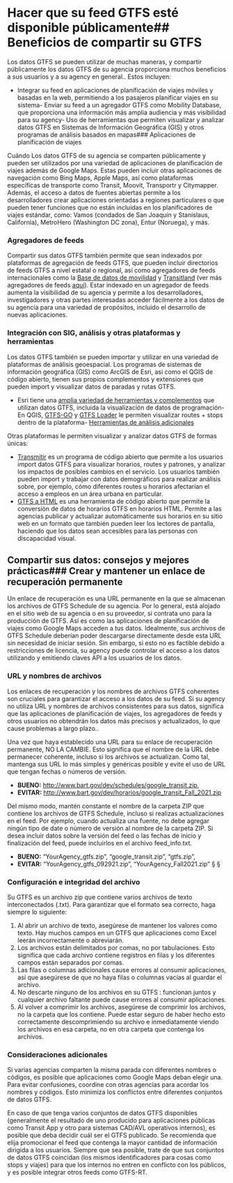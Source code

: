 # Hacer que su feed GTFS esté disponible públicamente## Beneficios de compartir su GTFS 
 
 Los datos GTFS se pueden utilizar de muchas maneras, y compartir públicamente los datos GTFS de su agencia proporciona muchos beneficios a sus usuarios y a su agency en general.. Estos incluyen: 
 
 - Integrar su feed en aplicaciones de planificación de viajes móviles y basadas en la web, permitiendo a los pasajeros planificar viajes en su sistema- Enviar su feed a un agregador GTFS como Mobility Database, que proporciona una información más amplia audiencia y más visibilidad para su agency- Uso de herramientas que permiten visualizar y analizar datos GTFS en Sistemas de Información Geográfica (GIS) y otros programas de análisis basados ​​en mapas### Aplicaciones de planificación de viajes 
 
 Cuándo Los datos GTFS de su agencia se comparten públicamente y pueden ser utilizados por una variedad de aplicaciones de planificación de viajes además de Google Maps. Estas pueden incluir otras aplicaciones de navegación como Bing Maps, Apple Maps, así como plataformas específicas de transporte como Transit, Moovit, Transportr y Citymapper. Además, el acceso a datos de fuentes abiertas permite a los desarrolladores crear aplicaciones orientadas a regiones particulares o que pueden tener funciones que no están incluidas en los planificadores de viajes estándar, como: Vamos (condados de San Joaquín y Stanislaus, California), MetroHero (Washington DC zona), Entur (Noruega), y más. 
 
### Agregadores de feeds 
 
 Compartir sus datos GTFS también permite que sean indexados por plataformas de agregación de feeds GTFS, que pueden incluir directorios de feeds GTFS a nivel estatal o regional, así como agregadores de feeds internacionales como la [Base de datos de movilidad](https://database.mobilitydata.org/) y [Transitland](https://www.transit.land/) (ver más agregadores de feeds [aquí](../../resources/datos)). Estar indexado en un agregador de feeds aumenta la visibilidad de su agencia y permite a los desarrolladores, investigadores y otras partes interesadas acceder fácilmente a los datos de su agencia para una variedad de propósitos, incluido el desarrollo de nuevas aplicaciones. 
 
### Integración con SIG, análisis y otras plataformas y herramientas 
 
 Los datos GTFS también se pueden importar y utilizar en una variedad de plataformas de análisis geoespacial. Los programas de sistemas de información geográfica (GIS) como ArcGIS de Esri, así como el QGIS de código abierto, tienen sus propios complementos y extensiones que pueden import y visualizar datos de paradas y rutas GTFS. 
 
 - Esri tiene una [amplia variedad de herramientas y complementos](https://github.com/Esri/public-transit-tools) que utilizan datos GTFS, incluida la visualización de datos de programación- En QGIS, [GTFS-GO](https://plugins.qgis.org/plugins/GTFS-GO-master/) y [GTFS Loader](https://plugins.qgis.org/plugins/GTFS_Loader/) le permiten visualizar routes + stops dentro de la plataforma- [Herramientas de análisis adicionales](../../resources/agency-tools) 
 
 Otras plataformas le permiten visualizar y analizar datos GTFS de formas únicas: 
 
 - [Transmitir](https://conveyal.com/) es un programa de código abierto que permite a los usuarios import datos GTFS para visualizar horarios, routes y patrones, y analizar los impactos de posibles cambios en el servicio. Los usuarios también pueden import y trabajar con datos demográficos para realizar análisis sobre, por ejemplo, cómo diferentes routes u horarios afectarían el acceso a empleos en un área urbana en particular. 
 - [GTFS a HTML](https://gtfstohtml.com/) es una herramienta de código abierto que permite la conversión de datos de horarios GTFS en horarios HTML. Permite a las agencias publicar y actualizar automáticamente sus horarios en su sitio web en un formato que también pueden leer los lectores de pantalla, haciendo que los datos sean accesibles para las personas con discapacidad visual. 
 
## Compartir sus datos: consejos y mejores prácticas### Crear y mantener un enlace de recuperación permanente 
 
 Un enlace de recuperación es una URL permanente en la que se almacenan los archivos de GTFS Schedule de su agencia. Por lo general, está alojado en el sitio web de su agencia o en su proveedor, si contrata uno para la producción de GTFS. Así es como las aplicaciones de planificación de viajes como Google Maps acceden a tus datos. Idealmente, sus archivos de GTFS Schedule deberían poder descargarse directamente desde esta URL sin necesidad de iniciar sesión. Sin embargo, si esto no es factible debido a restricciones de licencia, su agency puede controlar el acceso a los datos utilizando y emitiendo claves API a los usuarios de los datos. 
 
### URL y nombres de archivos 
 
 Los enlaces de recuperación y los nombres de archivos GTFS coherentes son cruciales para garantizar el acceso a los datos de su feed. Si su agency no utiliza URL y nombres de archivos consistentes para sus datos, significa que las aplicaciones de planificación de viajes, los agregadores de feeds y otros usuarios no obtendrán los datos más precisos y actualizados, lo que cause problemas a largo plazo.. 
 
 Una vez que haya establecido una URL para su enlace de recuperación permanente, NO LA CAMBIE. Esto significa que el nombre de la URL debe permanecer coherente, incluso si los archivos se actualizan. Como tal, mantenga sus URL lo más simples y genéricas posible y evite el uso de URL que tengan fechas o números de versión. 
 
 - **BUENO:** http://www.bart.gov/dev/schedules/google_transit.zip, 
 - **EVITAR:** http://www.bart.gov/dev/horarios/google_transit_Fall_2021.zip 
 
 Del mismo modo, mantén constante el nombre de la carpeta ZIP que contiene los archivos de GTFS Schedule, incluso si realizas actualizaciones en el feed. Por ejemplo, cuando actualiza una fuente, no debe agregar ningún tipo de date o número de versión al nombre de la carpeta ZIP. Si desea incluir datos sobre la versión del feed o las fechas de inicio y finalización del feed, puede incluirlos en el archivo feed_info.txt. 
 
 - **BUENO:** “YourAgency_gtfs.zip”, “google_transit.zip”, “gtfs.zip”, 
 - **EVITAR:** “YourAgency_gtfs_092921.zip”, “YourAgency_Fall2021.zip” § § 
 
### Configuración e integridad del archivo 
 
 Su GTFS es un archivo zip que contiene varios archivos de texto interconectados (.txt). Para garantizar que el formato sea correcto, haga siempre lo siguiente: 
 
 1. Al abrir un archivo de texto, asegúrese de mantener los valores como texto. Hay muchos campos en un GTFS que aplicaciones como Excel leerán incorrectamente o abreviarán. 
 2. Los archivos están delimitados por comas, no por tabulaciones. Esto significa que cada archivo contiene registros en filas y los diferentes campos están separados por comas. 
 3. Las filas o columnas adicionales cause errores al consumir aplicaciones, así que asegúrese de que no haya filas o columnas vacías al guardar el archivo. 
 4. No descarte ninguno de los archivos en su GTFS : funcionan juntos y cualquier archivo faltante puede cause errores al consumir aplicaciones. 
 5. Al volver a comprimir los archivos, asegúrese de comprimir los archivos, no la carpeta que los contiene. Puede estar seguro de haber hecho esto correctamente descomprimiendo su archivo e inmediatamente viendo los archivos en esa carpeta, no en otra carpeta que contenga los archivos. 
 
 
### Consideraciones adicionales 
 
 Si varias agencias comparten la misma parada con diferentes nombres o códigos, es posible que aplicaciones como Google Maps deban elegir una. Para evitar confusiones, coordine con otras agencias para acordar los nombres y códigos. Esto minimiza los conflictos entre diferentes conjuntos de datos GTFS. 
 
 En caso de que tenga varios conjuntos de datos GTFS disponibles (generalmente el resultado de uno producido para aplicaciones públicas como Transit App y otro para sistemas CAD/AVL operativos internos), es posible que deba decidir cuál ser el GTFS publicado. Se recomienda que elija promocionar el feed que contenga la mayor cantidad de información dirigida a los usuarios. Siempre que sea posible, trate de que sus conjuntos de datos GTFS coincidan (los mismos identificadores para cosas como stops y viajes) para que los internos no entren en conflicto con los públicos, y es posible integrar otros feeds como GTFS-RT. 
 

